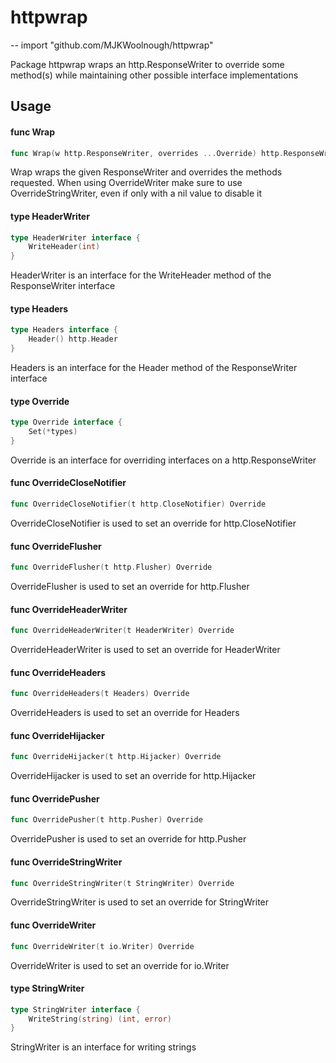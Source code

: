# httpwrap
--
    import "github.com/MJKWoolnough/httpwrap"

Package httpwrap wraps an http.ResponseWriter to override some method(s) while
maintaining other possible interface implementations

## Usage

#### func  Wrap

```go
func Wrap(w http.ResponseWriter, overrides ...Override) http.ResponseWriter
```
Wrap wraps the given ResponseWriter and overrides the methods requested. When
using OverrideWriter make sure to use OverrideStringWriter, even if only with a
nil value to disable it

#### type HeaderWriter

```go
type HeaderWriter interface {
	WriteHeader(int)
}
```

HeaderWriter is an interface for the WriteHeader method of the ResponseWriter
interface

#### type Headers

```go
type Headers interface {
	Header() http.Header
}
```

Headers is an interface for the Header method of the ResponseWriter interface

#### type Override

```go
type Override interface {
	Set(*types)
}
```

Override is an interface for overriding interfaces on a http.ResponseWriter

#### func  OverrideCloseNotifier

```go
func OverrideCloseNotifier(t http.CloseNotifier) Override
```
OverrideCloseNotifier is used to set an override for http.CloseNotifier

#### func  OverrideFlusher

```go
func OverrideFlusher(t http.Flusher) Override
```
OverrideFlusher is used to set an override for http.Flusher

#### func  OverrideHeaderWriter

```go
func OverrideHeaderWriter(t HeaderWriter) Override
```
OverrideHeaderWriter is used to set an override for HeaderWriter

#### func  OverrideHeaders

```go
func OverrideHeaders(t Headers) Override
```
OverrideHeaders is used to set an override for Headers

#### func  OverrideHijacker

```go
func OverrideHijacker(t http.Hijacker) Override
```
OverrideHijacker is used to set an override for http.Hijacker

#### func  OverridePusher

```go
func OverridePusher(t http.Pusher) Override
```
OverridePusher is used to set an override for http.Pusher

#### func  OverrideStringWriter

```go
func OverrideStringWriter(t StringWriter) Override
```
OverrideStringWriter is used to set an override for StringWriter

#### func  OverrideWriter

```go
func OverrideWriter(t io.Writer) Override
```
OverrideWriter is used to set an override for io.Writer

#### type StringWriter

```go
type StringWriter interface {
	WriteString(string) (int, error)
}
```

StringWriter is an interface for writing strings
